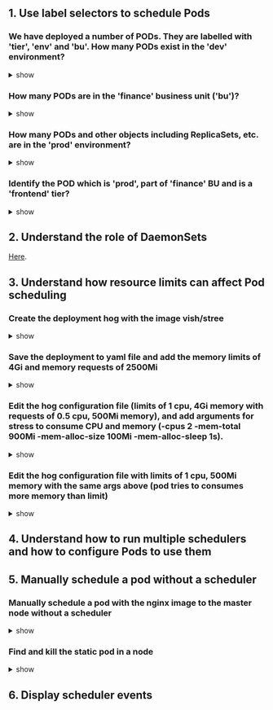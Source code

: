 ## 1. Use label selectors to schedule Pods

### We have deployed a number of PODs. They are labelled with 'tier', 'env' and 'bu'. How many PODs exist in the 'dev' environment?
<details><summary>show</summary>
<p>

```bash
kubectl get pod --selector=env=dev
```

</p>
</details>

### How many PODs are in the 'finance' business unit ('bu')?
<details><summary>show</summary>
<p>
  
```bash
kubectl get pod --selector=bu=finance
```

</p>
</details>

### How many PODs and other objects including ReplicaSets, etc. are in the 'prod' environment?
<details><summary>show</summary>
<p>
  
```bash
kubectl get all --selector=env=prod
```

</p>
</details>

### Identify the POD which is 'prod', part of 'finance' BU and is a 'frontend' tier?
<details><summary>show</summary>
<p>
  
```bash
kubectl get pod --selector=env=prod,bu=finance,tier=frontend
```

</p>
</details>


## 2. Understand the role of DaemonSets

[Here](https://github.com/kimdoanh89/CKA-exercises/blob/master/01_app_lifecycle_management.md#create-the-daemonset-with-nginx-image-update-the-ds-with-newer-version-of-the-nginx-server-change-the-updatestrategy-to-ondelete).

## 3. Understand how resource limits can affect Pod scheduling

### Create the deployment hog with the image vish/stree
<details><summary>show</summary>
<p>
  
```bash
kubectl create deployment hog --image vish/stress
```

</p>
</details>


### Save the deployment to yaml file and add the memory limits of 4Gi and memory requests of 2500Mi
<details><summary>show</summary>
<p>
  
```bash
kubectl get deployment hog -o yaml --export > hog.yaml
vi hog.yaml 
```
```yaml        
        imagePullPolicy: Always
        name: stress
        resources:
          limits:
            memory: "4Gi"
          requests:
            memory: "2500Mi"

```
```bash
kubectl replace -f hog.yaml
```

</p>
</details>

### Edit the hog configuration file (limits of 1 cpu, 4Gi memory with requests of 0.5 cpu, 500Mi memory), and add arguments for stress to consume CPU and memory (-cpus 2 -mem-total 900Mi -mem-alloc-size 100Mi -mem-alloc-sleep 1s). 
<details><summary>show</summary>
<p>
  
```bash
kubectl get deployment hog -o yaml --export > hog.yaml
vi hog.yaml 
```
```yaml        
        imagePullPolicy: Always
        name: stress
        resources:
          limits:
            cpu: "1"
            memory: "4Gi"
          requests:
            cpu: "0.5"
            memory: "2500Mi"
        args:
        - -cpus
        - "2"
        - -mem-total
        - "900Mi"
        - -mem-alloc-size
        - "100Mi"
        - -mem-alloc-sleep
        - "1s"
```
```bash
kubectl delete deployment hog
kubectl create -f hog.yaml
```
**When a pod tries to exceed the resource limits**
- In case of CPU, K8s throttles the CPU so that it does not go beyond the specified limit.
- In case of memory, a container can use more memory resources than its limit. If the pod tries to consume more memory than its limit constantly, the Pod will be terminated .

Using kubectl top pod, you can see that the hog pod consumes around 987m of CPU (~ 1vCPU = 1000m) even when the container tries to use 2 units of CPU with the command -cpus 2, and 929Mi of memory. 
```bash
kubectl top pod
```

</p>
</details>

### Edit the hog configuration file with limits of 1 cpu, 500Mi memory with the same args above (pod tries to consumes more memory than limit)

<details><summary>show</summary>
<p>

The pod will be terminated. It tries to restarts and will be terminated again and again.

</p>
</details>



## 4. Understand how to run multiple schedulers and how to configure Pods to use them
## 5. Manually schedule a pod without a scheduler
### Manually schedule a pod with the nginx image to the master node without a scheduler
<details><summary>show</summary>
<p>

Adding the nodeName field with the node you want to schedule the pod:
```yaml
apiVersion: v1
kind: Pod
metadata:
  name: nginx

spec:
  containers:
  - image: nginx
    name: nginx
  nodeName: master
```

**A quick note on editing PODs and Deployments**

**Edit a POD**

Remember, you CANNOT edit specifications of an existing POD other than the below.
- spec.containers[*].image
- spec.initContainers[*].image
- spec.activeDeadlineSeconds
- spec.tolerations

For example you cannot edit the environment variables, service accounts, resource limits of a running pod. But if you really want to, you have 2 options:

1. Run the kubectl edit pod <pod name> command.  This will open the pod specification in an editor (vi editor). Then edit the required properties. When you try to save it, you will be denied. This is because you are attempting to edit a field on the pod that is not editable. A copy of the file with your changes is saved in a temporary location as shown above. You can then delete the existing pod, then create a new pod with your changes using the temporary file by running the commands:
   ```bash
   kubectl delete pod webapp
   kubectl create -f /tmp/kubectl-edit-ccvrq.yaml
   ```
2. The second option is to extract the pod definition in YAML format to a file using the command, then make the changes to the exported file using an editor (vi editor). Then delete the existing pod and create a new pod with the edited file.
   ```bash
   kubectl get pod webapp -o yaml > my-new-pod.yaml
   vi my-new-pod.yaml
   kubectl delete pod webapp
   kubectl create -f my-new-pod.yaml
   ```
  
**Edit Deployments**

With Deployments you can easily edit any field/property of the POD template. Since the pod template is a child of the deployment specification,  with every change the deployment will automatically delete and create a new pod with the new changes. So if you are asked to edit a property of a POD part of a deployment you may do that simply by running the command
```bash
kubectl edit deployment my-deployment
```

</p>
</details>

### Find and kill the static pod in a node

<details><summary>show</summary>
<p>
  
Show the kubelet service.
```bash  
sudo systemctl cat kubelet.service
sudo systemctl status kubelet.service
```
find the --config option
```bash
Environment="KUBELET_KUBECONFIG_ARGS=--bootstrap-kubeconfig=/etc/kubernetes/bootstrap-kubelet.conf --kubeconfig=/etc/kubernetes/kubelet.conf"

Environment="KUBELET_CONFIG_ARGS=--config=/var/lib/kubelet/config.yaml"
```
Look in to the file /var/lib/kubelet/config.yaml, looking for staticPodPath
```bash
staticPodPath: /etc/just-to-mess-with-you
```

</p>
</details>

## 6. Display scheduler events
 

